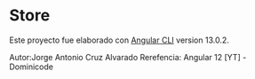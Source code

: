 # Store

Este proyecto fue elaborado con [Angular CLI](https://github.com/angular/angular-cli) version 13.0.2.

Autor:Jorge Antonio Cruz Alvarado
Rerefencia: Angular 12 [YT] - Dominicode 
